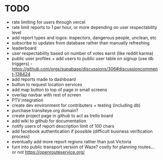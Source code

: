 # TODO

- rate limiting for users through vercel
- rate limit reports to 1 per hour, or more depending on user respectability level
- add report types and logos: inspectors, dangerous people, unclean, etc
- subscribe to updates from database rather than manually refreshing
- leaderboard
- user respectability based on number of votes earnt (like reddit karma)
- public user profiles + add users to public user table on signup (use db triggers) - <https://github.com/orgs/supabase/discussions/306#discussioncomment-138424>
- add reports made to dashboard
- button to request location services
- add map button to top of page in small screens
- overlap navbar with rest of screen
- PTV integration
- create dev environment for contributers + testing (including db)
- purchase transiteye.org domain?
- create project page in github to act as trello board
- add wiki to github for documentation
- notify users of report description limit of 100 chars
- add facebook authentication if possible (difficult business verification process)
- eventually add more report regions rather than just Victoria
- turn into public transport version of Waze? costly for planning routes... or not <https://openrouteservice.org/>

